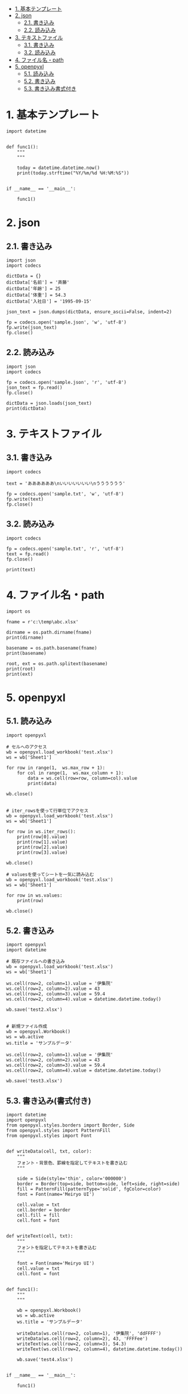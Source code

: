 
<!-- TOC -->

- [1. 基本テンプレート](#1-%E5%9F%BA%E6%9C%AC%E3%83%86%E3%83%B3%E3%83%97%E3%83%AC%E3%83%BC%E3%83%88)
- [2. json](#2-json)
    - [2.1. 書き込み](#21-%E6%9B%B8%E3%81%8D%E8%BE%BC%E3%81%BF)
    - [2.2. 読み込み](#22-%E8%AA%AD%E3%81%BF%E8%BE%BC%E3%81%BF)
- [3. テキストファイル](#3-%E3%83%86%E3%82%AD%E3%82%B9%E3%83%88%E3%83%95%E3%82%A1%E3%82%A4%E3%83%AB)
    - [3.1. 書き込み](#31-%E6%9B%B8%E3%81%8D%E8%BE%BC%E3%81%BF)
    - [3.2. 読み込み](#32-%E8%AA%AD%E3%81%BF%E8%BE%BC%E3%81%BF)
- [4. ファイル名・path](#4-%E3%83%95%E3%82%A1%E3%82%A4%E3%83%AB%E5%90%8D%E3%83%BBpath)
- [5. openpyxl](#5-openpyxl)
    - [5.1. 読み込み](#51-%E8%AA%AD%E3%81%BF%E8%BE%BC%E3%81%BF)
    - [5.2. 書き込み](#52-%E6%9B%B8%E3%81%8D%E8%BE%BC%E3%81%BF)
    - [5.3. 書き込み書式付き](#53-%E6%9B%B8%E3%81%8D%E8%BE%BC%E3%81%BF%E6%9B%B8%E5%BC%8F%E4%BB%98%E3%81%8D)

<!-- /TOC -->

# 1. 基本テンプレート
<a id="markdown-%E5%9F%BA%E6%9C%AC%E3%83%86%E3%83%B3%E3%83%97%E3%83%AC%E3%83%BC%E3%83%88" name="%E5%9F%BA%E6%9C%AC%E3%83%86%E3%83%B3%E3%83%97%E3%83%AC%E3%83%BC%E3%83%88"></a>





```
import datetime


def func1():
    """
    """

    today = datetime.datetime.now()
    print(today.strftime("%Y/%m/%d %H:%M:%S"))


if __name__ == '__main__':

    func1()
```


# 2. json
<a id="markdown-json" name="json"></a>

## 2.1. 書き込み
<a id="markdown-%E6%9B%B8%E3%81%8D%E8%BE%BC%E3%81%BF" name="%E6%9B%B8%E3%81%8D%E8%BE%BC%E3%81%BF"></a>

```
import json
import codecs

dictData = {}
dictData['名前'] = '斉藤'
dictData['年齢'] = 25
dictData['体重'] = 54.3
dictData['入社日'] = '1995-09-15'

json_text = json.dumps(dictData, ensure_ascii=False, indent=2)

fp = codecs.open('sample.json', 'w', 'utf-8')
fp.write(json_text)
fp.close()
```


## 2.2. 読み込み
<a id="markdown-%E8%AA%AD%E3%81%BF%E8%BE%BC%E3%81%BF" name="%E8%AA%AD%E3%81%BF%E8%BE%BC%E3%81%BF"></a>

```
import json
import codecs

fp = codecs.open('sample.json', 'r', 'utf-8')
json_text = fp.read()
fp.close()

dictData = json.loads(json_text)
print(dictData)
```



# 3. テキストファイル
<a id="markdown-%E3%83%86%E3%82%AD%E3%82%B9%E3%83%88%E3%83%95%E3%82%A1%E3%82%A4%E3%83%AB" name="%E3%83%86%E3%82%AD%E3%82%B9%E3%83%88%E3%83%95%E3%82%A1%E3%82%A4%E3%83%AB"></a>

## 3.1. 書き込み
<a id="markdown-%E6%9B%B8%E3%81%8D%E8%BE%BC%E3%81%BF" name="%E6%9B%B8%E3%81%8D%E8%BE%BC%E3%81%BF"></a>

```
import codecs

text = 'ああああああ\nいいいいいいい\nうううううう'

fp = codecs.open('sample.txt', 'w', 'utf-8')
fp.write(text)
fp.close()
```


## 3.2. 読み込み
<a id="markdown-%E8%AA%AD%E3%81%BF%E8%BE%BC%E3%81%BF" name="%E8%AA%AD%E3%81%BF%E8%BE%BC%E3%81%BF"></a>

```
import codecs

fp = codecs.open('sample.txt', 'r', 'utf-8')
text = fp.read()
fp.close()

print(text)
```


# 4. ファイル名・path
<a id="markdown-%E3%83%95%E3%82%A1%E3%82%A4%E3%83%AB%E5%90%8D%E3%83%BBpath" name="%E3%83%95%E3%82%A1%E3%82%A4%E3%83%AB%E5%90%8D%E3%83%BBpath"></a>


```
import os

fname = r'c:\temp\abc.xlsx'

dirname = os.path.dirname(fname)
print(dirname)

basename = os.path.basename(fname)
print(basename)

root, ext = os.path.splitext(basename)
print(root)
print(ext)
```


# 5. openpyxl
<a id="markdown-openpyxl" name="openpyxl"></a>


## 5.1. 読み込み
<a id="markdown-%E8%AA%AD%E3%81%BF%E8%BE%BC%E3%81%BF" name="%E8%AA%AD%E3%81%BF%E8%BE%BC%E3%81%BF"></a>

```
import openpyxl

# セルへのアクセス
wb = openpyxl.load_workbook('test.xlsx')
ws = wb['Sheet1']

for row in range(1,  ws.max_row + 1):
    for col in range(1,  ws.max_column + 1):
        data = ws.cell(row=row, column=col).value
        print(data)

wb.close()


# iter_rowsを使って行単位でアクセス
wb = openpyxl.load_workbook('test.xlsx')
ws = wb['Sheet1']

for row in ws.iter_rows():
    print(row[0].value)
    print(row[1].value)
    print(row[2].value)
    print(row[3].value)

wb.close()

# valuesを使ってシートを一気に読み込む
wb = openpyxl.load_workbook('test.xlsx')
ws = wb['Sheet1']

for row in ws.values:
    print(row)

wb.close()
```



## 5.2. 書き込み
<a id="markdown-%E6%9B%B8%E3%81%8D%E8%BE%BC%E3%81%BF" name="%E6%9B%B8%E3%81%8D%E8%BE%BC%E3%81%BF"></a>



```
import openpyxl
import datetime

# 既存ファイルへの書き込み
wb = openpyxl.load_workbook('test.xlsx')
ws = wb['Sheet1']

ws.cell(row=2, column=1).value = '伊集院'
ws.cell(row=2, column=2).value = 43
ws.cell(row=2, column=3).value = 59.4
ws.cell(row=2, column=4).value = datetime.datetime.today()

wb.save('test2.xlsx')


# 新規ファイル作成
wb = openpyxl.Workbook()
ws = wb.active
ws.title = 'サンプルデータ'

ws.cell(row=2, column=1).value = '伊集院'
ws.cell(row=2, column=2).value = 43
ws.cell(row=2, column=3).value = 59.4
ws.cell(row=2, column=4).value = datetime.datetime.today()

wb.save('test3.xlsx')
```

## 5.3. 書き込み(書式付き)
<a id="markdown-%E6%9B%B8%E3%81%8D%E8%BE%BC%E3%81%BF%E6%9B%B8%E5%BC%8F%E4%BB%98%E3%81%8D" name="%E6%9B%B8%E3%81%8D%E8%BE%BC%E3%81%BF%E6%9B%B8%E5%BC%8F%E4%BB%98%E3%81%8D"></a>

```
import datetime
import openpyxl
from openpyxl.styles.borders import Border, Side
from openpyxl.styles import PatternFill
from openpyxl.styles import Font


def writeData(cell, txt, color):
    """
    フォント・背景色、罫線を指定してテキストを書き込む
    """

    side = Side(style='thin', color='000000')
    border = Border(top=side, bottom=side, left=side, right=side)
    fill = PatternFill(patternType='solid', fgColor=color)
    font = Font(name='Meiryo UI')

    cell.value = txt
    cell.border = border
    cell.fill = fill
    cell.font = font


def writeText(cell, txt):
    """
    フォントを指定してテキストを書き込む
    """

    font = Font(name='Meiryo UI')
    cell.value = txt
    cell.font = font


def func1():
    """
    """

    wb = openpyxl.Workbook()
    ws = wb.active
    ws.title = 'サンプルデータ'

    writeData(ws.cell(row=2, column=1), '伊集院', 'ddFFFF')
    writeData(ws.cell(row=2, column=2), 43, 'FFFFee')
    writeText(ws.cell(row=2, column=3), 54.3)
    writeText(ws.cell(row=2, column=4), datetime.datetime.today())

    wb.save('test4.xlsx')


if __name__ == '__main__':

    func1()
```